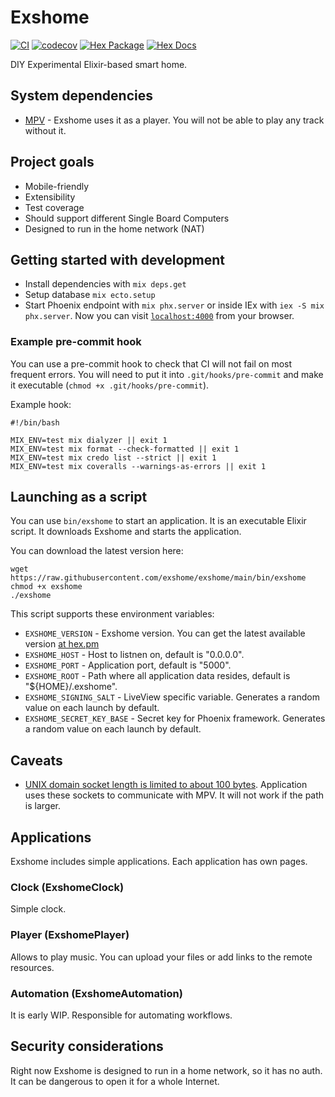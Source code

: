 # Exshome

[![CI](https://github.com/exshome/exshome/actions/workflows/ci.yml/badge.svg?branch=main)](https://github.com/exshome/exshome/actions/workflows/ci.yml?query=branch%3Amain)
[![codecov](https://codecov.io/gh/exshome/exshome/branch/main/graph/badge.svg?token=N0HBNURO8P)](https://codecov.io/gh/exshome/exshome)
[![Hex Package](https://img.shields.io/hexpm/v/exshome.svg?color=green)](https://hex.pm/packages/exshome)
[![Hex Docs](https://img.shields.io/badge/hex-docs-blue.svg)](https://hexdocs.pm/exshome)

DIY Experimental Elixir-based smart home.

## System dependencies
- [MPV](https://mpv.io/) - Exshome uses it as a player. You will not be able to play any track without it.

## Project goals
- Mobile-friendly
- Extensibility
- Test coverage
- Should support different Single Board Computers
- Designed to run in the home network (NAT)

## Getting started with development
- Install dependencies with `mix deps.get`
- Setup database `mix ecto.setup`
- Start Phoenix endpoint with `mix phx.server` or inside IEx with `iex -S mix phx.server`. Now you can visit [`localhost:4000`](http://localhost:4000) from your browser.

### Example pre-commit hook
You can use a pre-commit hook to check that CI will not fail on most frequent errors.
You will need to put it into `.git/hooks/pre-commit` and make it executable (`chmod +x .git/hooks/pre-commit`).

Example hook:
```
#!/bin/bash

MIX_ENV=test mix dialyzer || exit 1
MIX_ENV=test mix format --check-formatted || exit 1
MIX_ENV=test mix credo list --strict || exit 1
MIX_ENV=test mix coveralls --warnings-as-errors || exit 1
```

## Launching as a script
You can use `bin/exshome` to start an application. It is an executable Elixir script. It downloads Exshome and starts the application.

You can download the latest version here:
```
wget https://raw.githubusercontent.com/exshome/exshome/main/bin/exshome
chmod +x exshome
./exshome
```

This script supports these environment variables:
- `EXSHOME_VERSION` - Exshome version. You can get the latest available version [at hex.pm](https://hex.pm/packages/exshome)
- `EXSHOME_HOST` - Host to listnen on, default is "0.0.0.0".
- `EXSHOME_PORT` - Application port, default is "5000".
- `EXSHOME_ROOT` - Path where all application data resides, default is "${HOME}/.exshome".
- `EXSHOME_SIGNING_SALT` - LiveView specific variable. Generates a random value on each launch by default.
- `EXSHOME_SECRET_KEY_BASE` - Secret key for Phoenix framework. Generates a random value on each launch by default.

## Caveats
- [UNIX domain socket length is limited to about 100 bytes](https://unix.stackexchange.com/questions/367008/why-is-socket-path-length-limited-to-a-hundred-chars). Application uses these sockets to communicate with MPV. It will not work if the path is larger.

## Applications

Exshome includes simple applications. Each application has own pages.

### Clock (ExshomeClock)
Simple clock.

### Player (ExshomePlayer)
Allows to play music. You can upload your files or add links to the remote resources.

### Automation (ExshomeAutomation)
It is early WIP. Responsible for automating workflows.

## Security considerations
Right now Exshome is designed to run in a home network, so it has no auth. It can be dangerous to open it for a whole Internet.
